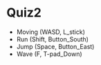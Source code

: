 # Quiz2

- Moving (WASD, L_stick)
- Run (Shift, Button_South)
- Jump (Space, Button_East)
- Wave (F, T-pad_Down)
